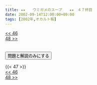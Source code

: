 ```yaml
---
title: ★★　　ウミガメのスープ　　★★　４７杯目
date: 2002-09-14T12:00:00+09:00
tags: [2002年,オカルト板]
---
```

<div class="th_left"><a href="../46"><< 46</a></div>
<div class="th_right"><a href="../48">48 >></a></div>
<br><br>
<script src="../../js/cupsoup.js"></script>
<form>
<input type="button" value="問題と解説のみにする" onClick="toggleCupsoup()">
</form>
{{< 47 >}}
<div class="th_left"><a href="../46"><< 46</a></div>
<div class="th_right"><a href="../48">48 >></a></div>